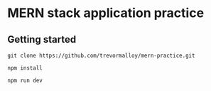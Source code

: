 # MERN stack application practice

## Getting started
```
git clone https://github.com/trevormalloy/mern-practice.git

npm install

npm run dev

```